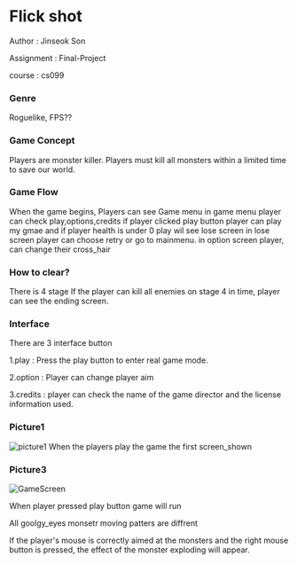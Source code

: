 # Flick shot

 Author : Jinseok Son 

 Assignment : Final-Project

 course : cs099

### Genre

Roguelike, FPS?? 



### Game Concept

 Players are monster killer. Players must kill all monsters within a limited time to save our world.



### Game Flow 

When the game begins, Players can see Game menu in game menu player can check play,options,credits if player clicked play button player can play my gmae and if player health is under 0 play wil see lose screen in lose screen player can choose retry or go to mainmenu. in option screen player, can change their cross_hair

### How to clear?

There is 4 stage  If the player can kill all enemies on stage 4 in time, player can see the ending screen.



### Interface

There are 3 interface button

1.play  : Press the play button to enter real game mode.

2.option : Player can change player aim

3.credits : player can check the name of the game director and the license information used.



### Picture1
![picture1](https://user-images.githubusercontent.com/60171037/85101457-67a77b80-b23d-11ea-89f6-870be7cc9f39.png)
When the players play the game the first screen_shown






### Picture3
![GameScreen](https://user-images.githubusercontent.com/60171037/85101497-80b02c80-b23d-11ea-8264-77fbb9e26f9c.png)


When player pressed play button game will run

All goolgy_eyes monsetr moving patters are diffrent 

If the player's mouse is correctly aimed at the monsters and the right mouse button is pressed, the effect of the monster exploding will appear.



